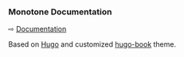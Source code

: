 ### Monotone Documentation

⇨ [Documentation](content/)

Based on [Hugo](https://gohugo.io) and customized [hugo-book](https://github.com/alex-shpak/hugo-book) theme.
